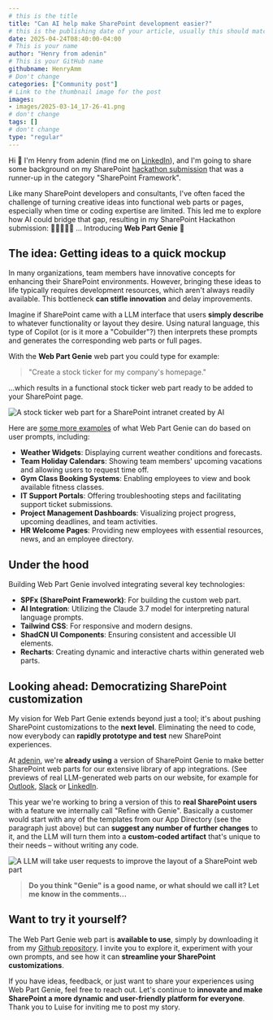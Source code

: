```yaml
---
# this is the title
title: "Can AI help make SharePoint development easier?"
# this is the publishing date of your article, usually this should match "now"
date: 2025-04-24T08:40:00-04:00
# This is your name
author: "Henry from adenin"
# This is your GitHub name
githubname: HenryAmm
# Don't change
categories: ["Community post"]
# Link to the thumbnail image for the post
images:
- images/2025-03-14_17-26-41.png
# don't change
tags: []
# don't change
type: "regular"
---
```


Hi 👋 I'm Henry from adenin (find me on [LinkedIn](https://www.linkedin.com/in/henryamm/)), and I'm going to share some background on my SharePoint [hackathon submission](https://github.com/SharePoint/sharepoint-hackathon/issues/19) that was a runner-up in the category "SharePoint Framework".

Like many SharePoint developers and consultants, I've often faced the challenge of turning creative ideas into functional web parts or pages, especially when time or coding expertise are limited. This led me to explore how AI could bridge that gap, resulting in my SharePoint Hackathon submission: 🥢🥢🥢🥁💃 ... Introducing **Web Part Genie** 🧞

## The idea: Getting ideas to a quick mockup

In many organizations, team members have innovative concepts for enhancing their SharePoint environments. However, bringing these ideas to life typically requires development resources, which aren't always readily available. This bottleneck **can stifle innovation** and delay improvements.

Imagine if SharePoint came with a LLM interface that users **simply describe** to whatever functionality or layout they desire. Using natural language, this type of Copilot (or is it more a "Cobuilder"?) then interprets these prompts and generates the corresponding web parts or full pages.

With the **Web Part Genie** web part you could type for example:

> "Create a stock ticker for my company's homepage."

...which results in a functional stock ticker web part ready to be added to your SharePoint page.

![A stock ticker web part for a SharePoint intranet created by AI](https://github.com/HenryAmm/pnp-blog-article-submission/blob/can-ai-help-make-sharepoint-development-easier/content/post/can-ai-help-make-sharepoint-development-easier/images/image.png?raw=true)

Here are [some more examples](https://github.com/SharePoint/sharepoint-hackathon/issues/19#:~:text=of%20an%20intranet-,Screenshots,-%22Make%20me%20a) of what Web Part Genie can do based on user prompts, including:

- **Weather Widgets**: Displaying current weather conditions and forecasts.
- **Team Holiday Calendars**: Showing team members' upcoming vacations and allowing users to request time off.
- **Gym Class Booking Systems**: Enabling employees to view and book available fitness classes.
- **IT Support Portals**: Offering troubleshooting steps and facilitating support ticket submissions.
- **Project Management Dashboards**: Visualizing project progress, upcoming deadlines, and team activities.
- **HR Welcome Pages**: Providing new employees with essential resources, news, and an employee directory.

## Under the hood

Building Web Part Genie involved integrating several key technologies:

- **SPFx (SharePoint Framework)**: For building the custom web part.
- **AI Integration**: Utilizing the Claude 3.7 model for interpreting natural language prompts.
- **Tailwind CSS**: For responsive and modern designs.
- **ShadCN UI Components**: Ensuring consistent and accessible UI elements.
- **Recharts**: Creating dynamic and interactive charts within generated web parts.

## Looking ahead: Democratizing SharePoint customization

My vision for Web Part Genie extends beyond just a tool; it's about pushing SharePoint customizations to the **next level**. Eliminating the need to code, now everybody can **rapidly prototype and test** new SharePoint experiences.

At [adenin](www.adenin.com), we're **already using** a version of SharePoint Genie to make better SharePoint web parts for our extensive library of app integrations. (See previews of real LLM-generated web parts on our website, for example for [Outlook](https://www.adenin.com/apps/outlook/), [Slack](https://www.adenin.com/apps/slack/) or [LinkedIn](https://www.adenin.com/apps/linkedin/).

This year we're working to bring a version of this to **real SharePoint users** with a feature we internally call "Refine with Genie". Basically a customer would start with any of the templates from our App Directory (see the paragraph just above) but can **suggest any number of further changes** to it, and the LLM will turn them into a **custom-coded artifact** that's unique to their needs – without writing any code.

![A LLM will take user requests to improve the layout of a SharePoint web part](https://github.com/HenryAmm/pnp-blog-article-submission/blob/can-ai-help-make-sharepoint-development-easier/content/post/can-ai-help-make-sharepoint-development-easier/images/2025-04-24_11-24-24.png?raw=true)

> **Do you think "Genie" is a good name, or what should we call it? Let me know in the comments...**
 
## Want to try it yourself?

The Web Part Genie web part is **available to use**, simply by downloading it from my [Github repository](https://github.com/HenryAmm/WebPartGenie). I invite you to explore it, experiment with your own prompts, and see how it can **streamline your SharePoint customizations**.

If you have ideas, feedback, or just want to share your experiences using Web Part Genie, feel free to reach out. Let's continue to **innovate and make SharePoint a more dynamic and user-friendly platform for everyone**. Thank you to Luise for inviting me to post my story.
